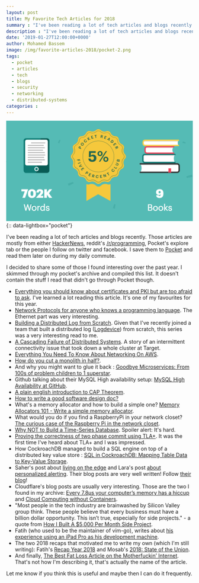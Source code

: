 ```yaml
---
layout: post
title: My Favorite Tech Articles for 2018
summary : "I've been reading a lot of tech articles and blogs recently. In this post, I'll share some of those I found interesting over the past year."
description : "I've been reading a lot of tech articles and blogs recently. In this post, I'll share some of those I found interesting over the past year."
date: '2019-01-27T12:00:00+0000'
author: Mohamed Bassem
image: /img/favorite-articles-2018/pocket-2.png
tags:
  - pocket
  - articles
  - tech
  - blogs
  - security
  - networking
  - distributed-systems
categories :
---
```


[![Pocket](/img/favorite-articles-2018/pocket-2.png)](/img/favorite-articles-2018/pocket-2.png){:: data-lightbox="pocket"}

 I've been reading a lot of tech articles and blogs recently. Those articles are mostly from either [HackerNews](https://news.ycombinator.com/), reddit's [/r/programming](https://www.reddit.com/r/programming/), Pocket's explore tab or the people I follow on twitter and facebook. I save them to [Pocket](http://getpocket.com) and read them later on during my daily commute.

I decided to share some of those I found interesting over the past year. I skimmed through my pocket's archive and compiled this list. It doesn't contain the stuff I read that didn't go through Pocket though.

- [Everything you should know about certificates and PKI but are too afraid to ask](https://smallstep.com/blog/everything-pki.html). I've learned a lot reading this article. It's one of my favourites for this year.
- [Network Protocols for anyone who knows a programming language](https://www.destroyallsoftware.com/compendium/network-protocols?share_key=97d3ba4c24d21147). The Ethernet part was very interesting.
- [Building a Distributed Log from Scratch](https://bravenewgeek.com/building-a-distributed-log-from-scratch-part-1-storage-mechanics/). Given that I've recently joined a team that built a distributed log ([Logdevice](https://github.com/facebookincubator/LogDevice)) from scratch, this series was a very interesting read to me.
- [A Cascading Failure of Distributed Systems](https://medium.com/@daniel.p.woods/on-infrastructure-at-scale-a-cascading-failure-of-distributed-systems-7cff2a3cd2df). A story of an intermittent connectivity issue that took down a whole cluster at Target.
- [Everything You Need To Know About Networking On AWS](https://grahamlyons.com/article/everything-you-need-to-know-about-networking-on-aws).
- [How do you cut a monolith in half?](https://programmingisterrible.com/post/162346490883/how-do-you-cut-a-monolith-in-half).
- And why you might want to glue it back : [Goodbye Microservices: From 100s of problem children to 1 superstar](https://segment.com/blog/goodbye-microservices/).
- Github talking about their MySQL High availability setup: [MySQL High Availability at GitHub](https://githubengineering.com/mysql-high-availability-at-github/).
- [A plain english introduction to CAP Theorem](http://ksat.me/a-plain-english-introduction-to-cap-theorem/).
- [How to write a good software design doc?](https://medium.freecodecamp.org/how-to-write-a-good-software-design-document-66fcf019569c)
- What's a memory allocator and how to build a simple one? [Memory Allocators 101 - Write a simple memory allocator](https://arjunsreedharan.org/post/148675821737/memory-allocators-101-write-a-simple-memory).
- What would you do if you find a RaspberryPi in your network closet? [The curious case of the Raspberry Pi in the network closet](https://blog.haschek.at/2018/the-curious-case-of-the-RasPi-in-our-network.html).
- [Why NOT to Build a Time-Series Database](https://www.outlyer.com/blog/why-not-to-build-a-time-series-database/). Spoiler alert: It's hard.
- [Proving the correctness of two phase commit using TLA+](http://muratbuffalo.blogspot.com/2018/12/2-phase-commit-and-beyond.html). It was the first time I've heard about TLA+ and I was impressed.
- How CockroachDB managed to build a SQL engine on top of a distributed key value store : [SQL in CockroachDB: Mapping Table Data to Key-Value Storage](https://www.cockroachlabs.com/blog/sql-in-cockroachdb-mapping-table-data-to-key-value-storage/).
- Saher's post about [living on the edge](https://medium.com/whizardry/living-on-the-edge-node-456a8e969860) and Lara's post [about personalized alerting](https://medium.com/whizardry/an-error-alerting-system-of-ones-own-d3850781ca18). Their blog posts are very well written! Follow [their blog](https://medium.com/whizardry)!
- Cloudflare's blog posts are usually very interesting. Those are the two I found in my archive: [Every 7.8μs your computer’s memory has a hiccup](https://blog.cloudflare.com/every-7-8us-your-computers-memory-has-a-hiccup/) and [Cloud Computing without Containers](https://blog.cloudflare.com/cloud-computing-without-containers/).
- "Most people in the tech industry are brainwashed by Silicon Valley group think. These people believe that every business must have a billion dollar opportunity. This isn’t true, especially for side projects." - a quote from [How I Built A $5,000 Per Month Side Project](https://campfirelabs.co/blog-1/2019/1/10/how-i-built-a-5000-per-month-side-project).
- Fatih (who used to be the maintainer of vim-go), writes about [his experience using an iPad Pro as his development machine](https://arslan.io/2019/01/07/using-the-ipad-pro-as-my-development-machine/).
- The two 2018 recaps that motivated me to write my own (which I'm still writing): Fatih's [Recap Year 2018](https://arslan.io/2018/12/29/recap-year-2018/) and Mosab's [2018: State of the Union](https://medium.com/@mos3abof/2018-state-of-the-union-f71deb220447).
- And finally, [The Best Fat Loss Article on the Motherfuckin’ Internet](http://physiqonomics.com/fat-loss/). That's not how I'm describing it, that's actually the name of the article.

Let me know if you think this is useful and maybe then I can do it frequently.